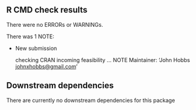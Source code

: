 ## R CMD check results
There were no ERRORs or WARNINGs. 

There was 1 NOTE:

* New submission

  checking CRAN incoming feasibility ... NOTE
  Maintainer: ‘John Hobbs <johnxhobbs@gmail.com>’

## Downstream dependencies
There are currently no downstream dependencies for this package

